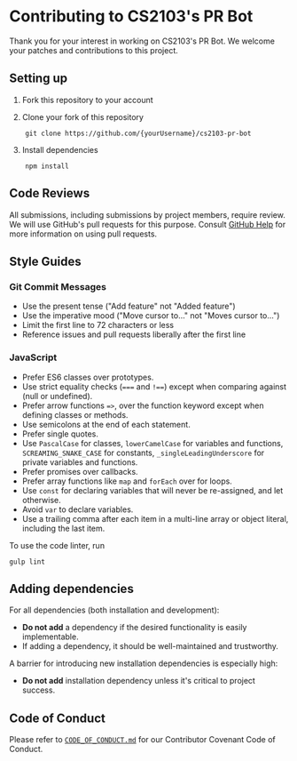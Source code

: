 # Contributing to CS2103's PR Bot

Thank you for your interest in working on CS2103's PR Bot. We welcome your patches and contributions to this project.

## Setting up

1. Fork this repository to your account

2. Clone your fork of this repository
````
    git clone https://github.com/{yourUsername}/cs2103-pr-bot
````

3. Install dependencies
````
    npm install
````

## Code Reviews

All submissions, including submissions by project members, require review. We will use GitHub's pull requests for this purpose. Consult [GitHub Help](https://help.github.com/articles/about-pull-requests/) for more information on using pull requests.

## Style Guides

### Git Commit Messages

- Use the present tense ("Add feature" not "Added feature")
- Use the imperative mood ("Move cursor to..." not "Moves cursor to...")
- Limit the first line to 72 characters or less
- Reference issues and pull requests liberally after the first line

### JavaScript

- Prefer ES6 classes over prototypes.
- Use strict equality checks (`===` and `!==`) except when comparing against (null or undefined).
- Prefer arrow functions `=>`, over the function keyword except when defining classes or methods.
- Use semicolons at the end of each statement.
- Prefer single quotes.
- Use `PascalCase` for classes, `lowerCamelCase` for variables and functions, `SCREAMING_SNAKE_CASE` for constants, `_singleLeadingUnderscore` for private variables and functions.
- Prefer promises over callbacks.
- Prefer array functions like `map` and `forEach` over for loops.
- Use `const` for declaring variables that will never be re-assigned, and let otherwise.
- Avoid `var` to declare variables.
- Use a trailing comma after each item in a multi-line array or object literal, including the last item.

To use the code linter, run

    gulp lint

## Adding dependencies

For all dependencies (both installation and development):

- **Do not add** a dependency if the desired functionality is easily implementable.
- If adding a dependency, it should be well-maintained and trustworthy.

A barrier for introducing new installation dependencies is especially high:

- **Do not add** installation dependency unless it's critical to project success.

## Code of Conduct

Please refer to [`CODE_OF_CONDUCT.md`](CODE_OF_CONDUCT.md) for our Contributor Covenant Code of Conduct.
